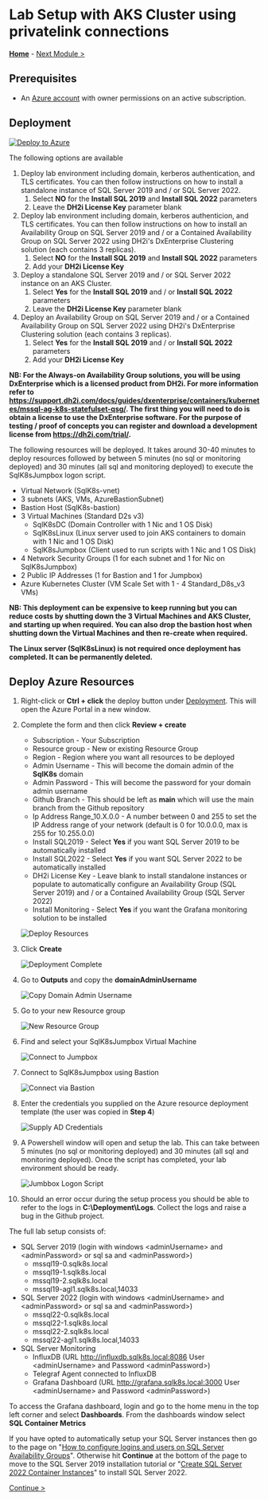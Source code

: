 # Lab Setup with AKS Cluster using privatelink connections

**[Home](../README.md)** - [Next Module >](../modules/sql19.md)

## Prerequisites

* An [Azure account](https://azure.microsoft.com/free/) with owner permissions on an active subscription.

## Deployment

[![Deploy to Azure](https://aka.ms/deploytoazurebutton)](https://portal.azure.com/#create/Microsoft.Template/uri/https%3A%2F%2Fraw.githubusercontent.com%2FBobbyH49%2FSQLServerk8s%2Fmain%2Ftemplates%2Fsetup.json)

The following options are available

1. Deploy lab environment including domain, kerberos authentication, and TLS certificates. You can then follow instructions on how to install a standalone instance of SQL Server 2019 and \/ or SQL Server 2022.
    1. Select **NO** for the **Install SQL 2019** and **Install SQL 2022** parameters
    2. Leave the **DH2i License Key** parameter blank
2. Deploy lab environment including domain, kerberos authenticion, and TLS certificates.  You can then follow instructions on how to install an Availability Group on SQL Server 2019 and \/ or a Contained Availability Group on SQL Server 2022 using DH2i\'s DxEnterprise Clustering solution (each contains 3 replicas).
    1. Select **NO** for the **Install SQL 2019** and **Install SQL 2022** parameters
    2. Add your **DH2i License Key**
3. Deploy a standalone SQL Server 2019 and \/ or SQL Server 2022 instance on an AKS Cluster.
    1. Select **Yes** for the **Install SQL 2019** and \/ or **Install SQL 2022** parameters
    2. Leave the **DH2i License Key** parameter blank
4. Deploy an Availability Group on SQL Server 2019 and \/ or a Contained Availability Group on SQL Server 2022 using DH2i\'s DxEnterprise Clustering solution (each contains 3 replicas).
    1. Select **Yes** for the **Install SQL 2019** and \/ or **Install SQL 2022** parameters
    2. Add your **DH2i License Key**

**NB: For the Always-on Availability Group solutions, you will be using DxEnterprise which is a licensed product from DH2i.  For more information refer to https://support.dh2i.com/docs/guides/dxenterprise/containers/kubernetes/mssql-ag-k8s-statefulset-qsg/.  The first thing you will need to do is obtain a license to use the DxEnterprise software.  For the purpose of testing / proof of concepts you can register and download a development license from https://dh2i.com/trial/.**

The following resources will be deployed.  It takes around 30-40 minutes to deploy resources followed by between 5 minutes (no sql or monitoring deployed) and 30 minutes (all sql and monitoring deployed) to execute the SqlK8sJumpbox logon script.

* Virtual Network (SqlK8s-vnet)
* 3 subnets (AKS, VMs, AzureBastionSubnet)
* Bastion Host (SqlK8s-bastion)
* 3 Virtual Machines (Standard D2s v3)
    * SqlK8sDC (Domain Controller with 1 Nic and 1 OS Disk)
    * SqlK8sLinux (Linux server used to join AKS containers to domain with 1 Nic and 1 OS Disk)
    * SqlK8sJumpbox (Client used to run scripts with 1 Nic and 1 OS Disk)
* 4 Network Security Groups (1 for each subnet and 1 for Nic on SqlK8sJumpbox)
* 2 Public IP Addresses (1 for Bastion and 1 for Jumpbox)
* Azure Kubernetes Cluster (VM Scale Set with 1 - 4 Standard_D8s_v3 VMs)

**NB: This deployment can be expensive to keep running but you can reduce costs by shutting down the 3 Virtual Machines and AKS Cluster, and starting up when required.  You can also drop the bastion host when shutting down the Virtual Machines and then re-create when required.**

**The Linux server (SqlK8sLinux) is not required once deployment has completed.  It can be permanently deleted.**

## Deploy Azure Resources

1. Right-click or **Ctrl + click** the deploy button under [Deployment](#deployment).  This will open the Azure Portal in a new window.

2. Complete the form and then click **Review + create**

    * Subscription - Your Subscription
    * Resource group - New or existing Resource Group
    * Region - Region where you want all resources to be deployed
    * Admin Username - This will become the domain admin of the **SqlK8s** domain
    * Admin Password - This will become the password for your domain admin username
    * Github Branch - This should be left as **main** which will use the main branch from the Github repository
    * Ip Address Range_10.X.0.0 - A number between 0 and 255 to set the IP Address range of your network (default is 0 for 10.0.0.0, max is 255 for 10.255.0.0)
    * Install SQL2019 - Select **Yes** if you want SQL Server 2019 to be automatically installed
    * Install SQL2022 - Select **Yes** if you want SQL Server 2022 to be automatically installed
    * DH2i License Key - Leave blank to install standalone instances or populate to automatically configure an Availability Group (SQL Server 2019) and \/ or a Contained Availability Group (SQL Server 2022)
    * Install Monitoring - Select **Yes** if you want the Grafana monitoring solution to be installed

    ![Deploy Resources](media/DeployResources.jpg)

3. Click **Create**

    ![Deployment Complete](media/DeploymentComplete.jpg)

4. Go to **Outputs** and copy the **domainAdminUsername**

    ![Copy Domain Admin Username](media/CopyDomainAdminUsername.jpg)

5. Go to your new Resource group

    ![New Resource Group](media/NewResourceGroup.jpg)

6. Find and select your SqlK8sJumpbox Virtual Machine

    ![Connect to Jumpbox](media/ConnectToJumpbox.jpg)

7. Connect to SqlK8sJumpbox using Bastion

    ![Connect via Bastion](media/ConnectViaBastion.jpg)

8. Enter the credentials you supplied on the Azure resource deployment template (the user was copied in **Step 4**)

    ![Supply AD Credentials](media/SupplyADCredentials.jpg)

9. A Powershell window will open and setup the lab.  This can take between 5 minutes (no sql or monitoring deployed) and 30 minutes (all sql and monitoring deployed).  Once the script has completed, your lab environment should be ready.

    ![Jumbbox Logon Script](media/JumpboxLogonScript.jpg)

10. Should an error occur during the setup process you should be able to refer to the logs in **C:\Deployment\Logs**.  Collect the logs and raise a bug in the Github project.

The full lab setup consists of:

* SQL Server 2019 (login with windows \<adminUsername\> and \<adminPassword\> or sql sa and \<adminPassword\>)
    * mssql19-0.sqlk8s.local
    * mssql19-1.sqlk8s.local
    * mssql19-2.sqlk8s.local
    * mssql19-agl1.sqlk8s.local,14033
* SQL Server 2022 (login with windows \<adminUsername\> and \<adminPassword\> or sql sa and \<adminPassword\>)
    * mssql22-0.sqlk8s.local
    * mssql22-1.sqlk8s.local
    * mssql22-2.sqlk8s.local
    * mssql22-agl1.sqlk8s.local,14033
* SQL Server Monitoring
    * InfluxDB (URL http://influxdb.sqlk8s.local:8086 User \<adminUsername\> and Password \<adminPassword\>)
    * Telegraf Agent connected to InfluxDB
    * Grafana Dashboard (URL http://grafana.sqlk8s.local:3000 User \<adminUsername\> and Password \<adminPassword\>)
        
To access the Grafana dashboard, login and go to the home menu in the top left corner and select **Dashboards**.  From the dashboards window select **SQL Container Metrics**

If you have opted to automatically setup your SQL Server instances then go to the page on "[How to configure logins and users on SQL Server Availability Groups](../modules/logins.md)".  Otherwise hit **Continue** at the bottom of the page to move to the SQL Server 2019 installation tutorial or "[Create SQL Server 2022 Container Instances](./modules/sql22.md)" to install SQL Server 2022.

[Continue >](../modules/sql19.md)
